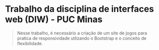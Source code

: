 # Trabalho da disciplina de interfaces web (DIW) - PUC Minas

> Nesse trabalho, é necessário a criação de um site de jogos para pratica de responsividade utlizando o Bootstrap e o conceito de flexibilidade.

